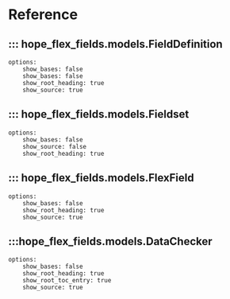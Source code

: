 # Reference

## ::: hope_flex_fields.models.FieldDefinition
    options:
        show_bases: false
        show_bases: false
        show_root_heading: true
        show_source: true

## ::: hope_flex_fields.models.Fieldset
    options:
        show_bases: false
        show_source: false
        show_root_heading: true


## ::: hope_flex_fields.models.FlexField
    options:
        show_bases: false
        show_root_heading: true
        show_source: true


## :::hope_flex_fields.models.DataChecker
    options:
        show_bases: false
        show_root_heading: true
        show_root_toc_entry: true
        show_source: true
